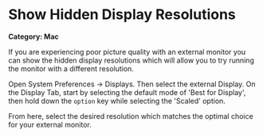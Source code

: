 # Show Hidden Display Resolutions

__Category: Mac__

If you are experiencing poor picture quality with an external monitor you can show the hidden display resolutions which will allow you to try running the monitor with a different resolution.

Open System Preferences -> Displays. Then select the external Display. On the Display Tab, start by selecting the default mode of 'Best for Display', then hold down the `option` key while selecting the 'Scaled' option.

From here, select the desired resolution which matches the optimal choice for your external monitor.
